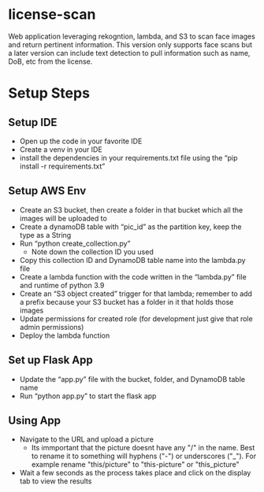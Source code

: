# license-scan
Web application leveraging rekogntion, lambda, and S3 to scan face images and return pertinent information. This version only supports face scans but a later version can include text detection to pull information such as name, DoB, etc from the license. 

# Setup Steps

## Setup IDE
- Open up the code in your favorite IDE
- Create a venv in your IDE
- install the dependencies in your requirements.txt file using the “pip install -r requirements.txt”

## Setup AWS Env
- Create an S3 bucket, then create a folder in that bucket which all the images will be uploaded to
- Create a dynamoDB table with “pic_id” as the partition key, keep the type as a String
- Run “python create_collection.py”
  - Note down the collection ID you used
- Copy this collection ID and DynamoDB table name into the lambda.py file
- Create a lambda function with the code written in the “lambda.py” file and runtime of python 3.9
- Create an “S3 object created” trigger for that lambda; remember to add a prefix because your S3 bucket has a folder in it that holds those images
- Update permissions for created role (for development just give that role admin permissions)
- Deploy the lambda function

## Set up Flask App
- Update the “app.py” file with the bucket, folder, and DynamoDB table name
- Run “python app.py” to start the flask app

## Using App
- Navigate to the URL and upload a picture
  - Its immportant that the picture doesnt have any "/" in the name. Best to rename it to something will hyphens ("-") or underscores ("_"). For example rename "this/picture" to "this-picture" or "this_picture"
- Wait a few seconds as the process takes place and click on the display tab to view the results
